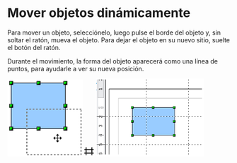 
# Mover objetos dinámicamente

Para mover un objeto, selecciónelo, luego pulse el borde del objeto y, sin soltar el ratón, mueva el objeto. Para dejar el objeto en su nuevo sitio, suelte el botón del ratón.

Durante el movimiento, la forma del objeto aparecerá como una línea de puntos, para ayudarle a ver su nueva posición.

![](https://raw.githubusercontent.com/catedu/libreOffice-la-suite-ofimatica-libre/master/img/Captura_de_pantalla_2016-11-30_a_las_15.30.12.png)
![](https://raw.githubusercontent.com/catedu/libreOffice-la-suite-ofimatica-libre/master/img/Seleccion_528.png)
![](https://raw.githubusercontent.com/catedu/libreOffice-la-suite-ofimatica-libre/master/img/Captura_de_pantalla_2016-11-30_a_las_15.30.19.png)


